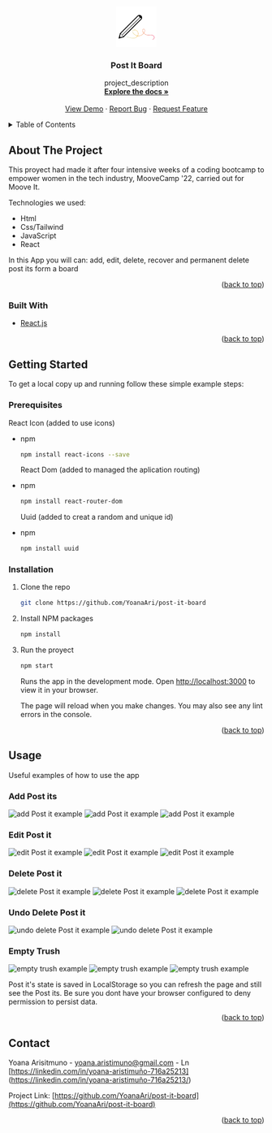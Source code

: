 <!-- PROJECT LOGO -->
<br />
<div align="center">
  <a href="https://github.com/YoanaAri/post-it-board">
    <img src="src/img/logo.png" alt="Logo" width="80" height="80">
  </a>

<h3 align="center">Post It Board</h3>

  <p align="center">
    project_description
    <br />
    <a href="https://github.com/YoanaAri/post-it-board"><strong>Explore the docs »</strong></a>
    <br />
    <br />
    <a href="https://github.com/YoanaAri/post-it-board">View Demo</a>
    ·
    <a href="https://github.com/YoanaAri/post-it-board/issues">Report Bug</a>
    ·
    <a href="https://github.com/YoanaAri/post-it-board/issues">Request Feature</a>
  </p>
</div>

<!-- TABLE OF CONTENTS -->
<details>
  <summary>Table of Contents</summary>
  <ol>
    <li>
      <a href="#about-the-project">About The Project</a>
      <ul>
        <li><a href="#built-with">Built With</a></li>
      </ul>
    </li>
    <li>
      <a href="#getting-started">Getting Started</a>
      <ul>
        <li><a href="#prerequisites">Prerequisites</a></li>
        <li><a href="#installation">Installation</a></li>
      </ul>
    </li>
    <li><a href="#usage">Usage</a></li>
    <li><a href="#contact">Contact</a></li>
  </ol>
</details>

<!-- ABOUT THE PROJECT -->

## About The Project

This proyect had made it after four intensive weeks of a coding bootcamp to empower women in the tech industry, MooveCamp '22, carried out for Moove It.

Technologies we used:

<ul>
  <li>Html</li>
  <li>Css/Tailwind</li>
  <li>JavaScript</li>
  <li>React</li>
</ul>

In this App you will can: add, edit, delete, recover and permanent delete post its form a board

<p align="right">(<a href="#top">back to top</a>)</p>

### Built With

- [React.js](https://reactjs.org/)

<p align="right">(<a href="#top">back to top</a>)</p>

<!-- GETTING STARTED -->

## Getting Started

To get a local copy up and running follow these simple example steps:

### Prerequisites

React Icon (added to use icons)

- npm

  ```sh
  npm install react-icons --save
  ```

  React Dom (added to managed the aplication routing)

- npm

  ```sh
  npm install react-router-dom
  ```

  Uuid (added to creat a random and unique id)

- npm
  ```sh
  npm install uuid
  ```

### Installation

1.  Clone the repo

    ````sh
    git clone https://github.com/YoanaAri/post-it-board
    ````

2. Install NPM packages

    ```sh
    npm install
    ````

3. Run the proyect

   ```sh
   npm start
   ```

   Runs the app in the development mode.
   Open [http://localhost:3000](http://localhost:3000) to view it in your browser.

   The page will reload when you make changes.
   You may also see any lint errors in the console.

<p align="right">(<a href="#top">back to top</a>)</p>

<!-- USAGE EXAMPLES -->

## Usage

Useful examples of how to use the app

### Add Post its

<img src="src/img/emptyHome.png" alt="add Post it example" width="80" height="80">

<img src="src/img/addingFirstPostit.png" alt="add Post it example" width="80" height="80">

<img src="src/img/firstPostit.png" alt="add Post it example" width="80" height="80">

### Edit Post it

<img src="src/img/firstPostit.png" alt="edit Post it example" width="80" height="80">

<img src="src/img/editingExample.png" alt="edit Post it example" width="80" height="80">

<img src="src/img/editedExample.png" alt="edit Post it example" width="80" height="80">

### Delete Post it

<img src="src/img/editedExample.png" alt="delete Post it example" width="80" height="80">

<img src="src/img/binWithPostits.png" alt="delete Post it example" width="80" height="80">

<img src="src/img/deletedPostit.png" alt="delete Post it example" width="80" height="80">

### Undo Delete Post it

<img src="src/img/deletedPostit.png" alt="undo delete Post it example" width="80" height="80">

<img src="src/img/editedExample.png" alt="undo delete Post it example" width="80" height="80">

### Empty Trush

<img src="src/img/deletedPostit.png" alt="empty trush example" width="80" height="80">

<img src="src/img/emptyBin.png" alt="empty trush example" width="80" height="80">

<img src="src/img/emptyHome.png" alt="empty trush example" width="80" height="80">

Post it's state is saved in LocalStorage so you can refresh the page and still see the Post its. Be sure you dont have your browser configured to deny permission to persist data.

<p align="right">(<a href="#top">back to top</a>)</p>

<!-- CONTACT -->

## Contact

Yoana Arisitmuno - yoana.aristimuno@gmail.com - Ln [https://linkedin.com/in/yoana-aristimuño-716a25213] (https://linkedin.com/in/yoana-aristimuño-716a25213/)

Project Link: [https://github.com/YoanaAri/post-it-board](https://github.com/YoanaAri/post-it-board)

<p align="right">(<a href="#top">back to top</a>)</p>
